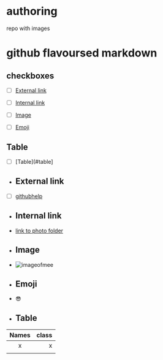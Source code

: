 # authoring
repo with images 
# github flavoursed markdown
## checkboxes
- [ ] [External link](#External_Link) 
- [ ] [Internal link](#Internal_Link)
- [ ] [Image](#Images)
- [ ] [Emoji](#Emoji)


## Table
- [ ] [Table](#table]


- ## <a name="External_Link">External link</a> 
- [ ] [githubhelp](https://support.github.com/)

- ## <a name="Internal_Link">Internal link</a> 
- [link to photo folder](https://github.com/Laurazig/authoring/tree/main/Pictures)

- ## <a name="Image">Image</a> 
- ![imageofmee](https://github.com/Laurazig/authoring/blob/main/Pictures/me.jpeg)

- ## <a name="Emoji">Emoji</a> 
- :sunglasses:


- ## <a name="Table">Table</a>
| Names | class |
|:-----:|------:|
|   x   |    x  |
|     |     |
